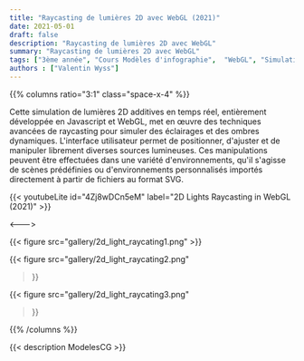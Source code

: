 ```yaml
---
title: "Raycasting de lumières 2D avec WebGL (2021)"
date: 2021-05-01
draft: false
description: "Raycasting de lumières 2D avec WebGL"
summary: "Raycasting de lumières 2D avec WebGL"
tags: ["3ème année", "Cours Modèles d'infographie",  "WebGL", "Simulation"]
authors : ["Valentin Wyss"]
---
```


{{% columns ratio="3:1" class="space-x-4" %}} <!-- begin columns block -->

Cette simulation de lumières 2D additives en temps réel, entièrement développée en Javascript et WebGL, met en œuvre des techniques avancées de raycasting pour simuler des éclairages et des ombres dynamiques.
L'interface utilisateur permet de positionner, d'ajuster et de manipuler librement diverses sources lumineuses.
Ces manipulations peuvent être effectuées dans une variété d'environnements, qu'il s'agisse de scènes prédéfinies ou d'environnements personnalisés importés directement à partir de fichiers au format SVG.

{{< youtubeLite id="4Zj8wDCn5eM" label="2D Lights Raycasting in WebGL (2021)" >}}

<---> <!-- magic separator, between columns -->

<div class="[&>figure]:my-4">
{{< figure
src="gallery/2d_light_raycating1.png"
>}}

{{< figure
src="gallery/2d_light_raycating2.png"
>}}

{{< figure
src="gallery/2d_light_raycating3.png"
>}}

</div>

{{% /columns %}}

{{< description ModelesCG >}}
